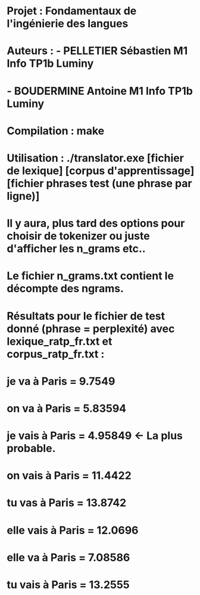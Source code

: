 # Projet : Fondamentaux de l'ingénierie des langues
# Auteurs : - PELLETIER  Sébastien M1 Info TP1b Luminy
# 			- BOUDERMINE Antoine   M1 Info TP1b Luminy
# 
# Compilation : make
# Utilisation : ./translator.exe [fichier de lexique] [corpus d'apprentissage] [fichier phrases test (une phrase par ligne)]
# Il y aura, plus tard des options pour choisir de tokenizer ou juste d'afficher les n_grams etc..
# Le fichier n_grams.txt contient le décompte des ngrams.
# 
# Résultats pour le fichier de test donné (phrase = perplexité) avec lexique_ratp_fr.txt et corpus_ratp_fr.txt :
# 
#	je va à Paris     = 9.7549
#	on va à Paris     = 5.83594
#	je vais à Paris   = 4.95849 <- La plus probable.
#	on vais à Paris   = 11.4422
#	tu vas à Paris    = 13.8742
#	elle vais à Paris = 12.0696
#	elle va à Paris   = 7.08586
#	tu vais à Paris   = 13.2555
